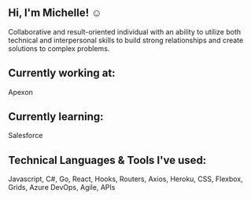 ## Hi, I'm Michelle! :relaxed:
Collaborative and result-oriented individual with an ability to utilize both technical and interpersonal skills to build strong relationships and create solutions to complex problems.

## Currently working at:
Apexon

## Currently learning:
Salesforce

## Technical Languages & Tools I've used:
Javascript, C#, Go, React, Hooks, Routers, Axios,  Heroku, CSS, Flexbox, Grids, Azure DevOps, Agile, APIs

